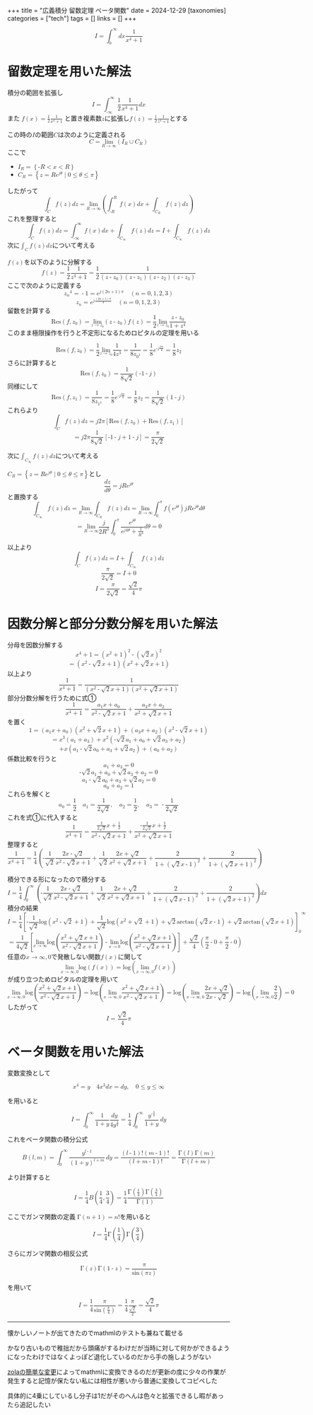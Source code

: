 +++
title = "広義積分 留数定理 ベータ関数"
date = 2024-12-29
[taxonomies]
categories = ["tech"]
tags = []
links = []
+++


<math xmlns="http://www.w3.org/1998/Math/MathML" display="block"><mi>I</mi><mo>=</mo><msubsup><mo>∫</mo><mn>0</mn><mi mathvariant="normal">∞</mi></msubsup><mi>d</mi><mi>x</mi><mfrac><mn>1</mn><mrow><msup><mi>x</mi><mn>4</mn></msup><mo>+</mo><mn>1</mn></mrow></mfrac></math>

# 留数定理を用いた解法

積分の範囲を拡張し
<math xmlns="http://www.w3.org/1998/Math/MathML" display="block"><mi>I</mi><mo>=</mo><msubsup><mo>∫</mo><mrow><mo>-</mo><mi mathvariant="normal">∞</mi></mrow><mi mathvariant="normal">∞</mi></msubsup><mfrac><mn>1</mn><mn>2</mn></mfrac><mfrac><mn>1</mn><mrow><msup><mi>x</mi><mn>4</mn></msup><mo>+</mo><mn>1</mn></mrow></mfrac><mi>d</mi><mi>x</mi></math>
また <math xmlns="http://www.w3.org/1998/Math/MathML" display="inline"><mi>f</mi><mrow><mo stretchy="true" form="prefix">(</mo><mi>x</mi><mo stretchy="true" form="postfix">)</mo></mrow><mo>=</mo><mfrac><mn>1</mn><mn>2</mn></mfrac><mfrac><mn>1</mn><mrow><msup><mi>x</mi><mn>4</mn></msup><mo>+</mo><mn>1</mn></mrow></mfrac></math> と置き複素数<math xmlns="http://www.w3.org/1998/Math/MathML" display="inline"><mi>z</mi></math>に拡張し<math xmlns="http://www.w3.org/1998/Math/MathML" display="inline"><mi>f</mi><mrow><mo stretchy="true" form="prefix">(</mo><mi>z</mi><mo stretchy="true" form="postfix">)</mo></mrow><mo>=</mo><mfrac><mn>1</mn><mn>2</mn></mfrac><mfrac><mn>1</mn><mrow><msup><mi>z</mi><mn>4</mn></msup><mo>+</mo><mn>1</mn></mrow></mfrac></math>とする

この時の<math xmlns="http://www.w3.org/1998/Math/MathML" display="inline"><mi>I</mi></math>の範囲<math xmlns="http://www.w3.org/1998/Math/MathML" display="inline"><mi>C</mi></math>は次のように定義される
<math xmlns="http://www.w3.org/1998/Math/MathML" display="block"><mi>C</mi><mo>=</mo><munder><mi>lim</mi><mrow><mi>R</mi><mo>→</mo><mi mathvariant="normal">∞</mi></mrow></munder><mrow><mo stretchy="true" form="prefix">(</mo><mrow><msub><mi>I</mi><mi>R</mi></msub><mo>∪</mo><msub><mi>C</mi><mi>R</mi></msub></mrow><mo stretchy="true" form="postfix">)</mo></mrow></math>
ここで
- <math xmlns="http://www.w3.org/1998/Math/MathML" display="inline"><msub><mi>I</mi><mi>R</mi></msub><mo>=</mo><mrow><mo stretchy="true" form="prefix">{</mo><mrow><mo>-</mo><mi>R</mi><mo><</mo><mi>x</mi><mo><</mo><mi>R</mi></mrow><mo stretchy="true" form="postfix">}</mo></mrow></math>
- <math xmlns="http://www.w3.org/1998/Math/MathML" display="inline"><msub><mi>C</mi><mi>R</mi></msub><mo>=</mo><mrow><mo stretchy="true" form="prefix">{</mo><mrow><mi>z</mi><mo>=</mo><mi>R</mi><msup><mi>e</mi><mrow><mi>j</mi><mi>θ</mi></mrow></msup><mo>∣</mo><mn>0</mn><mo>≤</mo><mi>θ</mi><mo>≤</mo><mi>π</mi></mrow><mo stretchy="true" form="postfix">}</mo></mrow></math>

したがって
<math xmlns="http://www.w3.org/1998/Math/MathML" display="block"><msub><mo>∫</mo><mi>C</mi></msub><mi>f</mi><mrow><mo stretchy="true" form="prefix">(</mo><mi>z</mi><mo stretchy="true" form="postfix">)</mo></mrow><mi>d</mi><mi>z</mi><mo>=</mo><munder><mi>lim</mi><mrow><mi>R</mi><mo>→</mo><mi mathvariant="normal">∞</mi></mrow></munder><mrow><mo stretchy="true" form="prefix">(</mo><mrow><msubsup><mo>∫</mo><mrow><mo>-</mo><mi>R</mi></mrow><mi>R</mi></msubsup><mi>f</mi><mrow><mo stretchy="true" form="prefix">(</mo><mi>x</mi><mo stretchy="true" form="postfix">)</mo></mrow><mi>d</mi><mi>x</mi><mo>+</mo><msub><mo>∫</mo><msub><mi>C</mi><mi>R</mi></msub></msub><mi>f</mi><mrow><mo stretchy="true" form="prefix">(</mo><mi>z</mi><mo stretchy="true" form="postfix">)</mo></mrow><mi>d</mi><mi>z</mi></mrow><mo stretchy="true" form="postfix">)</mo></mrow></math>
これを整理すると
<math xmlns="http://www.w3.org/1998/Math/MathML" display="block"><msub><mo>∫</mo><mi>C</mi></msub><mi>f</mi><mrow><mo stretchy="true" form="prefix">(</mo><mi>z</mi><mo stretchy="true" form="postfix">)</mo></mrow><mi>d</mi><mi>z</mi><mo>=</mo><msubsup><mo>∫</mo><mrow><mo>-</mo><mi mathvariant="normal">∞</mi></mrow><mi mathvariant="normal">∞</mi></msubsup><mi>f</mi><mrow><mo stretchy="true" form="prefix">(</mo><mi>x</mi><mo stretchy="true" form="postfix">)</mo></mrow><mi>d</mi><mi>x</mi><mo>+</mo><msub><mo>∫</mo><msub><mi>C</mi><mi mathvariant="normal">∞</mi></msub></msub><mi>f</mi><mrow><mo stretchy="true" form="prefix">(</mo><mi>z</mi><mo stretchy="true" form="postfix">)</mo></mrow><mi>d</mi><mi>z</mi><mo>=</mo><mi>I</mi><mo>+</mo><msub><mo>∫</mo><msub><mi>C</mi><mi mathvariant="normal">∞</mi></msub></msub><mi>f</mi><mrow><mo stretchy="true" form="prefix">(</mo><mi>z</mi><mo stretchy="true" form="postfix">)</mo></mrow><mi>d</mi><mi>z</mi></math>
次に<math xmlns="http://www.w3.org/1998/Math/MathML" display="inline"><msub><mo>∫</mo><mi>C</mi></msub><mi>f</mi><mrow><mo stretchy="true" form="prefix">(</mo><mi>z</mi><mo stretchy="true" form="postfix">)</mo></mrow><mi>d</mi><mi>z</mi></math>について考える

<math xmlns="http://www.w3.org/1998/Math/MathML" display="inline"><mi>f</mi><mrow><mo stretchy="true" form="prefix">(</mo><mi>z</mi><mo stretchy="true" form="postfix">)</mo></mrow></math>を以下のように分解する
<math xmlns="http://www.w3.org/1998/Math/MathML" display="block"><mi>f</mi><mrow><mo stretchy="true" form="prefix">(</mo><mi>z</mi><mo stretchy="true" form="postfix">)</mo></mrow><mo>=</mo><mfrac><mn>1</mn><mn>2</mn></mfrac><mfrac><mn>1</mn><mrow><msup><mi>z</mi><mn>4</mn></msup><mo>+</mo><mn>1</mn></mrow></mfrac><mo>=</mo><mfrac><mn>1</mn><mn>2</mn></mfrac><mfrac><mn>1</mn><mrow><mrow><mo stretchy="true" form="prefix">(</mo><mrow><mi>z</mi><mo>-</mo><msub><mi>z</mi><mn>0</mn></msub></mrow><mo stretchy="true" form="postfix">)</mo></mrow><mrow><mo stretchy="true" form="prefix">(</mo><mrow><mi>z</mi><mo>-</mo><msub><mi>z</mi><mn>1</mn></msub></mrow><mo stretchy="true" form="postfix">)</mo></mrow><mrow><mo stretchy="true" form="prefix">(</mo><mrow><mi>z</mi><mo>-</mo><msub><mi>z</mi><mn>2</mn></msub></mrow><mo stretchy="true" form="postfix">)</mo></mrow><mrow><mo stretchy="true" form="prefix">(</mo><mrow><mi>z</mi><mo>-</mo><msub><mi>z</mi><mn>3</mn></msub></mrow><mo stretchy="true" form="postfix">)</mo></mrow></mrow></mfrac></math>
ここで次のように定義する
<math xmlns="http://www.w3.org/1998/Math/MathML" display="block"><msup><msub><mi>z</mi><mi>n</mi></msub><mn>4</mn></msup><mo>=</mo><mo>-</mo><mn>1</mn><mo>=</mo><msup><mi>e</mi><mrow><mi>j</mi><mrow><mo stretchy="true" form="prefix">(</mo><mrow><mn>2</mn><mi>n</mi><mo>+</mo><mn>1</mn></mrow><mo stretchy="true" form="postfix">)</mo></mrow><mi>π</mi></mrow></msup><mspace width="1em"/><mrow><mo stretchy="true" form="prefix">(</mo><mrow><mi>n</mi><mo>=</mo><mn>0</mn><mo>,</mo><mn>1</mn><mo>,</mo><mn>2</mn><mo>,</mo><mn>3</mn></mrow><mo stretchy="true" form="postfix">)</mo></mrow></math>
<math xmlns="http://www.w3.org/1998/Math/MathML" display="block"><msub><mi>z</mi><mi>n</mi></msub><mo>=</mo><msup><mi>e</mi><mrow><mi>j</mi><mfrac><mrow><mrow><mo stretchy="true" form="prefix">(</mo><mrow><mn>2</mn><mi>n</mi><mo>+</mo><mn>1</mn></mrow><mo stretchy="true" form="postfix">)</mo></mrow><mi>π</mi></mrow><mn>4</mn></mfrac></mrow></msup><mspace width="1em"/><mrow><mo stretchy="true" form="prefix">(</mo><mrow><mi>n</mi><mo>=</mo><mn>0</mn><mo>,</mo><mn>1</mn><mo>,</mo><mn>2</mn><mo>,</mo><mn>3</mn></mrow><mo stretchy="true" form="postfix">)</mo></mrow></math>
留数を計算する
<math xmlns="http://www.w3.org/1998/Math/MathML" display="block"><mtext>Res</mtext><mrow><mo stretchy="true" form="prefix">(</mo><mrow><mi>f</mi><mo>,</mo><msub><mi>z</mi><mn>0</mn></msub></mrow><mo stretchy="true" form="postfix">)</mo></mrow><mo>=</mo><munder><mi>lim</mi><mrow><mi>z</mi><mo>→</mo><msub><mi>z</mi><mn>0</mn></msub></mrow></munder><mrow><mo stretchy="true" form="prefix">(</mo><mrow><mi>z</mi><mo>-</mo><msub><mi>z</mi><mn>0</mn></msub></mrow><mo stretchy="true" form="postfix">)</mo></mrow><mi>f</mi><mrow><mo stretchy="true" form="prefix">(</mo><mi>z</mi><mo stretchy="true" form="postfix">)</mo></mrow><mo>=</mo><mfrac><mn>1</mn><mn>2</mn></mfrac><munder><mi>lim</mi><mrow><mi>z</mi><mo>→</mo><msub><mi>z</mi><mn>0</mn></msub></mrow></munder><mfrac><mrow><mi>z</mi><mo>-</mo><msub><mi>z</mi><mn>0</mn></msub></mrow><mrow><mn>1</mn><mo>+</mo><msup><mi>z</mi><mn>4</mn></msup></mrow></mfrac></math>
このまま極限操作を行うと不定形になるためロピタルの定理を用いる

<math xmlns="http://www.w3.org/1998/Math/MathML" display="block"><mtext>Res</mtext><mrow><mo stretchy="true" form="prefix">(</mo><mrow><mi>f</mi><mo>,</mo><msub><mi>z</mi><mn>0</mn></msub></mrow><mo stretchy="true" form="postfix">)</mo></mrow><mo>=</mo><mfrac><mn>1</mn><mn>2</mn></mfrac><munder><mi>lim</mi><mrow><mi>z</mi><mo>→</mo><msub><mi>z</mi><mn>0</mn></msub></mrow></munder><mfrac><mn>1</mn><mrow><mn>4</mn><msup><mi>z</mi><mn>3</mn></msup></mrow></mfrac><mo>=</mo><mfrac><mn>1</mn><mrow><mn>8</mn><msub><mi>z</mi><msup><mn>0</mn><mn>3</mn></msup></msub></mrow></mfrac><mo>=</mo><mfrac><mn>1</mn><mn>8</mn></mfrac><msup><mi>e</mi><mrow><mo>-</mo><mi>j</mi><mfrac><mrow><mn>3</mn><mi>π</mi></mrow><mn>4</mn></mfrac></mrow></msup><mo>=</mo><mfrac><mn>1</mn><mn>8</mn></mfrac><msub><mi>z</mi><mn>2</mn></msub></math>
さらに計算すると
<math xmlns="http://www.w3.org/1998/Math/MathML" display="block"><mtext>Res</mtext><mrow><mo stretchy="true" form="prefix">(</mo><mrow><mi>f</mi><mo>,</mo><msub><mi>z</mi><mn>0</mn></msub></mrow><mo stretchy="true" form="postfix">)</mo></mrow><mo>=</mo><mfrac><mn>1</mn><mrow><mn>8</mn><msqrt><mn>2</mn></msqrt></mrow></mfrac><mrow><mo stretchy="true" form="prefix">(</mo><mrow><mo>-</mo><mn>1</mn><mo>-</mo><mi>j</mi></mrow><mo stretchy="true" form="postfix">)</mo></mrow></math>
同様にして
<math xmlns="http://www.w3.org/1998/Math/MathML" display="block"><mtext>Res</mtext><mrow><mo stretchy="true" form="prefix">(</mo><mrow><mi>f</mi><mo>,</mo><msub><mi>z</mi><mn>1</mn></msub></mrow><mo stretchy="true" form="postfix">)</mo></mrow><mo>=</mo><mfrac><mn>1</mn><mrow><mn>8</mn><msub><mi>z</mi><msup><mn>1</mn><mn>3</mn></msup></msub></mrow></mfrac><mo>=</mo><mfrac><mn>1</mn><mn>8</mn></mfrac><msup><mi>e</mi><mrow><mo>-</mo><mi>j</mi><mfrac><mrow><mn>9</mn><mi>π</mi></mrow><mn>4</mn></mfrac></mrow></msup><mo>=</mo><mfrac><mn>1</mn><mn>8</mn></mfrac><msub><mi>z</mi><mn>2</mn></msub><mo>=</mo><mfrac><mn>1</mn><mrow><mn>8</mn><msqrt><mn>2</mn></msqrt></mrow></mfrac><mrow><mo stretchy="true" form="prefix">(</mo><mrow><mn>1</mn><mo>-</mo><mi>j</mi></mrow><mo stretchy="true" form="postfix">)</mo></mrow></math>
これらより
<math xmlns="http://www.w3.org/1998/Math/MathML" display="block"><msub><mo>∫</mo><mi>C</mi></msub><mi>f</mi><mrow><mo stretchy="true" form="prefix">(</mo><mi>z</mi><mo stretchy="true" form="postfix">)</mo></mrow><mi>d</mi><mi>z</mi><mo>=</mo><mi>j</mi><mn>2</mn><mi>π</mi><mrow><mo stretchy="true" form="prefix">[</mo><mrow><mtext>Res</mtext><mrow><mo stretchy="true" form="prefix">(</mo><mrow><mi>f</mi><mo>,</mo><msub><mi>z</mi><mn>0</mn></msub></mrow><mo stretchy="true" form="postfix">)</mo></mrow><mo>+</mo><mtext>Res</mtext><mrow><mo stretchy="true" form="prefix">(</mo><mrow><mi>f</mi><mo>,</mo><msub><mi>z</mi><mn>1</mn></msub></mrow><mo stretchy="true" form="postfix">)</mo></mrow></mrow><mo stretchy="true" form="postfix">]</mo></mrow></math>
<math xmlns="http://www.w3.org/1998/Math/MathML" display="block"><mo>=</mo><mi>j</mi><mn>2</mn><mi>π</mi><mfrac><mn>1</mn><mrow><mn>8</mn><msqrt><mn>2</mn></msqrt></mrow></mfrac><mrow><mo stretchy="true" form="prefix">[</mo><mrow><mo>-</mo><mn>1</mn><mo>-</mo><mi>j</mi><mo>+</mo><mn>1</mn><mo>-</mo><mi>j</mi></mrow><mo stretchy="true" form="postfix">]</mo></mrow><mo>=</mo><mfrac><mi>π</mi><mrow><mn>2</mn><msqrt><mn>2</mn></msqrt></mrow></mfrac></math>

次に<math xmlns="http://www.w3.org/1998/Math/MathML" display="inline"><msub><mo>∫</mo><msub><mi>C</mi><mi mathvariant="normal">∞</mi></msub></msub><mi>f</mi><mrow><mo stretchy="true" form="prefix">(</mo><mi>z</mi><mo stretchy="true" form="postfix">)</mo></mrow><mi>d</mi><mi>z</mi></math>について考える

<math xmlns="http://www.w3.org/1998/Math/MathML" display="inline"><msub><mi>C</mi><mi>R</mi></msub><mo>=</mo><mrow><mo stretchy="true" form="prefix">{</mo><mrow><mi>z</mi><mo>=</mo><mi>R</mi><msup><mi>e</mi><mrow><mi>j</mi><mi>θ</mi></mrow></msup><mo>∣</mo><mn>0</mn><mo>≤</mo><mi>θ</mi><mo>≤</mo><mi>π</mi></mrow><mo stretchy="true" form="postfix">}</mo></mrow></math>とし
<math xmlns="http://www.w3.org/1998/Math/MathML" display="block"><mfrac><mrow><mi>d</mi><mi>z</mi></mrow><mrow><mi>d</mi><mi>θ</mi></mrow></mfrac><mo>=</mo><mi>j</mi><mi>R</mi><msup><mi>e</mi><mrow><mi>j</mi><mi>θ</mi></mrow></msup></math>
と置換する
<math xmlns="http://www.w3.org/1998/Math/MathML" display="block"><msub><mo>∫</mo><msub><mi>C</mi><mi mathvariant="normal">∞</mi></msub></msub><mi>f</mi><mrow><mo stretchy="true" form="prefix">(</mo><mi>z</mi><mo stretchy="true" form="postfix">)</mo></mrow><mi>d</mi><mi>z</mi><mo>=</mo><munder><mi>lim</mi><mrow><mi>R</mi><mo>→</mo><mi mathvariant="normal">∞</mi></mrow></munder><msub><mo>∫</mo><msub><mi>C</mi><mi>R</mi></msub></msub><mi>f</mi><mrow><mo stretchy="true" form="prefix">(</mo><mi>z</mi><mo stretchy="true" form="postfix">)</mo></mrow><mi>d</mi><mi>z</mi><mo>=</mo><munder><mi>lim</mi><mrow><mi>R</mi><mo>→</mo><mi mathvariant="normal">∞</mi></mrow></munder><msubsup><mo>∫</mo><mn>0</mn><mi>π</mi></msubsup><mi>f</mi><mrow><mo stretchy="true" form="prefix">(</mo><msup><mi>e</mi><mrow><mi>j</mi><mi>θ</mi></mrow></msup><mo stretchy="true" form="postfix">)</mo></mrow><mi>j</mi><mi>R</mi><msup><mi>e</mi><mrow><mi>j</mi><mi>θ</mi></mrow></msup><mi>d</mi><mi>θ</mi></math>
<math xmlns="http://www.w3.org/1998/Math/MathML" display="block"><mo>=</mo><munder><mi>lim</mi><mrow><mi>R</mi><mo>→</mo><mi mathvariant="normal">∞</mi></mrow></munder><mfrac><mi>j</mi><mrow><mn>2</mn><msup><mi>R</mi><mn>3</mn></msup></mrow></mfrac><msubsup><mo>∫</mo><mn>0</mn><mi>π</mi></msubsup><mfrac><msup><mi>e</mi><mrow><mi>j</mi><mi>θ</mi></mrow></msup><mrow><msup><mi>e</mi><mrow><mi>j</mi><mn>4</mn><mi>θ</mi></mrow></msup><mo>+</mo><mfrac><mn>1</mn><msup><mi>R</mi><mn>4</mn></msup></mfrac></mrow></mfrac><mi>d</mi><mi>θ</mi><mo>=</mo><mn>0</mn></math>

以上より
<math xmlns="http://www.w3.org/1998/Math/MathML" display="block"><msub><mo>∫</mo><mi>C</mi></msub><mi>f</mi><mrow><mo stretchy="true" form="prefix">(</mo><mi>z</mi><mo stretchy="true" form="postfix">)</mo></mrow><mi>d</mi><mi>z</mi><mo>=</mo><mi>I</mi><mo>+</mo><msub><mo>∫</mo><msub><mi>C</mi><mi mathvariant="normal">∞</mi></msub></msub><mi>f</mi><mrow><mo stretchy="true" form="prefix">(</mo><mi>z</mi><mo stretchy="true" form="postfix">)</mo></mrow><mi>d</mi><mi>z</mi></math>
<math xmlns="http://www.w3.org/1998/Math/MathML" display="block"><mfrac><mi>π</mi><mrow><mn>2</mn><msqrt><mn>2</mn></msqrt></mrow></mfrac><mo>=</mo><mi>I</mi><mo>+</mo><mn>0</mn></math>
<math xmlns="http://www.w3.org/1998/Math/MathML" display="block"><mi>I</mi><mo>=</mo><mfrac><mi>π</mi><mrow><mn>2</mn><msqrt><mn>2</mn></msqrt></mrow></mfrac><mo>=</mo><mfrac><msqrt><mn>2</mn></msqrt><mn>4</mn></mfrac><mi>π</mi></math>



# 因数分解と部分分数分解を用いた解法


分母を因数分解する
<math xmlns="http://www.w3.org/1998/Math/MathML" display="block"><msup><mi>x</mi><mn>4</mn></msup><mo>+</mo><mn>1</mn><mo>=</mo><msup><mrow><mo stretchy="true" form="prefix">(</mo><mrow><msup><mi>x</mi><mn>2</mn></msup><mo>+</mo><mn>1</mn></mrow><mo stretchy="true" form="postfix">)</mo></mrow><mn>2</mn></msup><mo>-</mo><msup><mrow><mo stretchy="true" form="prefix">(</mo><mrow><msqrt><mn>2</mn></msqrt><mi>x</mi></mrow><mo stretchy="true" form="postfix">)</mo></mrow><mn>2</mn></msup></math>
<math xmlns="http://www.w3.org/1998/Math/MathML" display="block"><mo>=</mo><mrow><mo stretchy="true" form="prefix">(</mo><mrow><msup><mi>x</mi><mn>2</mn></msup><mo>-</mo><msqrt><mn>2</mn></msqrt><mi>x</mi><mo>+</mo><mn>1</mn></mrow><mo stretchy="true" form="postfix">)</mo></mrow><mrow><mo stretchy="true" form="prefix">(</mo><mrow><msup><mi>x</mi><mn>2</mn></msup><mo>+</mo><msqrt><mn>2</mn></msqrt><mi>x</mi><mo>+</mo><mn>1</mn></mrow><mo stretchy="true" form="postfix">)</mo></mrow></math>
以上より
<math xmlns="http://www.w3.org/1998/Math/MathML" display="block"><mfrac><mn>1</mn><mrow><msup><mi>x</mi><mn>4</mn></msup><mo>+</mo><mn>1</mn></mrow></mfrac><mo>=</mo><mfrac><mn>1</mn><mrow><mrow><mo stretchy="true" form="prefix">(</mo><mrow><msup><mi>x</mi><mn>2</mn></msup><mo>-</mo><msqrt><mn>2</mn></msqrt><mi>x</mi><mo>+</mo><mn>1</mn></mrow><mo stretchy="true" form="postfix">)</mo></mrow><mrow><mo stretchy="true" form="prefix">(</mo><mrow><msup><mi>x</mi><mn>2</mn></msup><mo>+</mo><msqrt><mn>2</mn></msqrt><mi>x</mi><mo>+</mo><mn>1</mn></mrow><mo stretchy="true" form="postfix">)</mo></mrow></mrow></mfrac></math>
部分分数分解を行うために式①
<math xmlns="http://www.w3.org/1998/Math/MathML" display="block"><mfrac><mn>1</mn><mrow><msup><mi>x</mi><mn>4</mn></msup><mo>+</mo><mn>1</mn></mrow></mfrac><mo>=</mo><mfrac><mrow><msub><mi>a</mi><mn>1</mn></msub><mi>x</mi><mo>+</mo><msub><mi>a</mi><mn>0</mn></msub></mrow><mrow><msup><mi>x</mi><mn>2</mn></msup><mo>-</mo><msqrt><mn>2</mn></msqrt><mi>x</mi><mo>+</mo><mn>1</mn></mrow></mfrac><mo>+</mo><mfrac><mrow><msub><mi>a</mi><mn>3</mn></msub><mi>x</mi><mo>+</mo><msub><mi>a</mi><mn>2</mn></msub></mrow><mrow><msup><mi>x</mi><mn>2</mn></msup><mo>+</mo><msqrt><mn>2</mn></msqrt><mi>x</mi><mo>+</mo><mn>1</mn></mrow></mfrac></math>
を置く
<math xmlns="http://www.w3.org/1998/Math/MathML" display="block"><mn>1</mn><mo>=</mo><mrow><mo stretchy="true" form="prefix">(</mo><mrow><msub><mi>a</mi><mn>1</mn></msub><mi>x</mi><mo>+</mo><msub><mi>a</mi><mn>0</mn></msub></mrow><mo stretchy="true" form="postfix">)</mo></mrow><mrow><mo stretchy="true" form="prefix">(</mo><mrow><msup><mi>x</mi><mn>2</mn></msup><mo>+</mo><msqrt><mn>2</mn></msqrt><mi>x</mi><mo>+</mo><mn>1</mn></mrow><mo stretchy="true" form="postfix">)</mo></mrow><mo>+</mo><mrow><mo stretchy="true" form="prefix">(</mo><mrow><msub><mi>a</mi><mn>3</mn></msub><mi>x</mi><mo>+</mo><msub><mi>a</mi><mn>2</mn></msub></mrow><mo stretchy="true" form="postfix">)</mo></mrow><mrow><mo stretchy="true" form="prefix">(</mo><mrow><msup><mi>x</mi><mn>2</mn></msup><mo>-</mo><msqrt><mn>2</mn></msqrt><mi>x</mi><mo>+</mo><mn>1</mn></mrow><mo stretchy="true" form="postfix">)</mo></mrow></math>
<math xmlns="http://www.w3.org/1998/Math/MathML" display="block"><mo>=</mo><msup><mi>x</mi><mn>3</mn></msup><mrow><mo stretchy="true" form="prefix">(</mo><mrow><msub><mi>a</mi><mn>1</mn></msub><mo>+</mo><msub><mi>a</mi><mn>3</mn></msub></mrow><mo stretchy="true" form="postfix">)</mo></mrow><mo>+</mo><msup><mi>x</mi><mn>2</mn></msup><mrow><mo stretchy="true" form="prefix">(</mo><mrow><mo>-</mo><msqrt><mn>2</mn></msqrt><msub><mi>a</mi><mn>1</mn></msub><mo>+</mo><msub><mi>a</mi><mn>0</mn></msub><mo>+</mo><msqrt><mn>2</mn></msqrt><msub><mi>a</mi><mn>3</mn></msub><mo>+</mo><msub><mi>a</mi><mn>2</mn></msub></mrow><mo stretchy="true" form="postfix">)</mo></mrow></math>
<math xmlns="http://www.w3.org/1998/Math/MathML" display="block"><mo>+</mo><mi>x</mi><mrow><mo stretchy="true" form="prefix">(</mo><mrow><msub><mi>a</mi><mn>1</mn></msub><mo>-</mo><msqrt><mn>2</mn></msqrt><msub><mi>a</mi><mn>0</mn></msub><mo>+</mo><msub><mi>a</mi><mn>3</mn></msub><mo>+</mo><msqrt><mn>2</mn></msqrt><msub><mi>a</mi><mn>2</mn></msub></mrow><mo stretchy="true" form="postfix">)</mo></mrow><mo>+</mo><mrow><mo stretchy="true" form="prefix">(</mo><mrow><msub><mi>a</mi><mn>0</mn></msub><mo>+</mo><msub><mi>a</mi><mn>2</mn></msub></mrow><mo stretchy="true" form="postfix">)</mo></mrow></math>
係数比較を行うと
<math xmlns="http://www.w3.org/1998/Math/MathML" display="block"><msub><mi>a</mi><mn>1</mn></msub><mo>+</mo><msub><mi>a</mi><mn>3</mn></msub><mo>=</mo><mn>0</mn></math>
<math xmlns="http://www.w3.org/1998/Math/MathML" display="block"><mo>-</mo><msqrt><mn>2</mn></msqrt><msub><mi>a</mi><mn>1</mn></msub><mo>+</mo><msub><mi>a</mi><mn>0</mn></msub><mo>+</mo><msqrt><mn>2</mn></msqrt><msub><mi>a</mi><mn>3</mn></msub><mo>+</mo><msub><mi>a</mi><mn>2</mn></msub><mo>=</mo><mn>0</mn></math>
<math xmlns="http://www.w3.org/1998/Math/MathML" display="block"><msub><mi>a</mi><mn>1</mn></msub><mo>-</mo><msqrt><mn>2</mn></msqrt><msub><mi>a</mi><mn>0</mn></msub><mo>+</mo><msub><mi>a</mi><mn>3</mn></msub><mo>+</mo><msqrt><mn>2</mn></msqrt><msub><mi>a</mi><mn>2</mn></msub><mo>=</mo><mn>0</mn></math>
<math xmlns="http://www.w3.org/1998/Math/MathML" display="block"><msub><mi>a</mi><mn>0</mn></msub><mo>+</mo><msub><mi>a</mi><mn>2</mn></msub><mo>=</mo><mn>1</mn></math>
これらを解くと
<math xmlns="http://www.w3.org/1998/Math/MathML" display="block"><msub><mi>a</mi><mn>0</mn></msub><mo>=</mo><mfrac><mn>1</mn><mn>2</mn></mfrac><mspace width="1em"/><msub><mi>a</mi><mn>1</mn></msub><mo>=</mo><mfrac><mn>1</mn><mrow><mn>2</mn><msqrt><mn>2</mn></msqrt></mrow></mfrac><mo>,</mo><mspace width="1em"/><msub><mi>a</mi><mn>2</mn></msub><mo>=</mo><mfrac><mn>1</mn><mn>2</mn></mfrac><mo>,</mo><mspace width="1em"/><msub><mi>a</mi><mn>3</mn></msub><mo>=</mo><mo>-</mo><mfrac><mn>1</mn><mrow><mn>2</mn><msqrt><mn>2</mn></msqrt></mrow></mfrac></math>
これを式①に代入すると
<math xmlns="http://www.w3.org/1998/Math/MathML" display="block"><mfrac><mn>1</mn><mrow><msup><mi>x</mi><mn>4</mn></msup><mo>+</mo><mn>1</mn></mrow></mfrac><mo>=</mo><mfrac><mrow><mfrac><mn>1</mn><mrow><mn>2</mn><msqrt><mn>2</mn></msqrt></mrow></mfrac><mi>x</mi><mo>+</mo><mfrac><mn>1</mn><mn>2</mn></mfrac></mrow><mrow><msup><mi>x</mi><mn>2</mn></msup><mo>-</mo><msqrt><mn>2</mn></msqrt><mi>x</mi><mo>+</mo><mn>1</mn></mrow></mfrac><mo>+</mo><mfrac><mrow><mo>-</mo><mfrac><mn>1</mn><mrow><mn>2</mn><msqrt><mn>2</mn></msqrt></mrow></mfrac><mi>x</mi><mo>+</mo><mfrac><mn>1</mn><mn>2</mn></mfrac></mrow><mrow><msup><mi>x</mi><mn>2</mn></msup><mo>+</mo><msqrt><mn>2</mn></msqrt><mi>x</mi><mo>+</mo><mn>1</mn></mrow></mfrac></math>
整理すると
<math xmlns="http://www.w3.org/1998/Math/MathML" display="block"><mfrac><mn>1</mn><mrow><msup><mi>x</mi><mn>4</mn></msup><mo>+</mo><mn>1</mn></mrow></mfrac><mo>=</mo><mfrac><mn>1</mn><mn>4</mn></mfrac><mrow><mo stretchy="true" form="prefix">(</mo><mrow><mo>-</mo><mfrac><mn>1</mn><msqrt><mn>2</mn></msqrt></mfrac><mfrac><mrow><mn>2</mn><mi>x</mi><mo>-</mo><msqrt><mn>2</mn></msqrt></mrow><mrow><msup><mi>x</mi><mn>2</mn></msup><mo>-</mo><msqrt><mn>2</mn></msqrt><mi>x</mi><mo>+</mo><mn>1</mn></mrow></mfrac><mo>+</mo><mfrac><mn>1</mn><msqrt><mn>2</mn></msqrt></mfrac><mfrac><mrow><mn>2</mn><mi>x</mi><mo>+</mo><msqrt><mn>2</mn></msqrt></mrow><mrow><msup><mi>x</mi><mn>2</mn></msup><mo>+</mo><msqrt><mn>2</mn></msqrt><mi>x</mi><mo>+</mo><mn>1</mn></mrow></mfrac><mo>+</mo><mfrac><mn>2</mn><mrow><mn>1</mn><mo>+</mo><msup><mrow><mo stretchy="true" form="prefix">(</mo><mrow><msqrt><mn>2</mn></msqrt><mi>x</mi><mo>-</mo><mn>1</mn></mrow><mo stretchy="true" form="postfix">)</mo></mrow><mn>2</mn></msup></mrow></mfrac><mo>+</mo><mfrac><mn>2</mn><mrow><mn>1</mn><mo>+</mo><msup><mrow><mo stretchy="true" form="prefix">(</mo><mrow><msqrt><mn>2</mn></msqrt><mi>x</mi><mo>+</mo><mn>1</mn></mrow><mo stretchy="true" form="postfix">)</mo></mrow><mn>2</mn></msup></mrow></mfrac></mrow><mo stretchy="true" form="postfix">)</mo></mrow></math>

積分できる形になったので積分する
<math xmlns="http://www.w3.org/1998/Math/MathML" display="block"><mi>I</mi><mo>=</mo><mfrac><mn>1</mn><mn>4</mn></mfrac><msubsup><mo>∫</mo><mn>0</mn><mi mathvariant="normal">∞</mi></msubsup><mrow><mo stretchy="true" form="prefix">(</mo><mrow><mo>-</mo><mfrac><mn>1</mn><msqrt><mn>2</mn></msqrt></mfrac><mfrac><mrow><mn>2</mn><mi>x</mi><mo>-</mo><msqrt><mn>2</mn></msqrt></mrow><mrow><msup><mi>x</mi><mn>2</mn></msup><mo>-</mo><msqrt><mn>2</mn></msqrt><mi>x</mi><mo>+</mo><mn>1</mn></mrow></mfrac><mo>+</mo><mfrac><mn>1</mn><msqrt><mn>2</mn></msqrt></mfrac><mfrac><mrow><mn>2</mn><mi>x</mi><mo>+</mo><msqrt><mn>2</mn></msqrt></mrow><mrow><msup><mi>x</mi><mn>2</mn></msup><mo>+</mo><msqrt><mn>2</mn></msqrt><mi>x</mi><mo>+</mo><mn>1</mn></mrow></mfrac><mo>+</mo><mfrac><mn>2</mn><mrow><mn>1</mn><mo>+</mo><msup><mrow><mo stretchy="true" form="prefix">(</mo><mrow><msqrt><mn>2</mn></msqrt><mi>x</mi><mo>-</mo><mn>1</mn></mrow><mo stretchy="true" form="postfix">)</mo></mrow><mn>2</mn></msup></mrow></mfrac><mo>+</mo><mfrac><mn>2</mn><mrow><mn>1</mn><mo>+</mo><msup><mrow><mo stretchy="true" form="prefix">(</mo><mrow><msqrt><mn>2</mn></msqrt><mi>x</mi><mo>+</mo><mn>1</mn></mrow><mo stretchy="true" form="postfix">)</mo></mrow><mn>2</mn></msup></mrow></mfrac></mrow><mo stretchy="true" form="postfix">)</mo></mrow><mi>d</mi><mi>x</mi></math>
積分の結果
<math xmlns="http://www.w3.org/1998/Math/MathML" display="block"><mi>I</mi><mo>=</mo><mfrac><mn>1</mn><mn>4</mn></mfrac><msup><msub><mrow><mo stretchy="true" form="prefix">[</mo><mrow><mo>-</mo><mfrac><mn>1</mn><msqrt><mn>2</mn></msqrt></mfrac><mi>log</mi><mrow><mo stretchy="true" form="prefix">(</mo><mrow><msup><mi>x</mi><mn>2</mn></msup><mo>-</mo><msqrt><mn>2</mn></msqrt><mo>+</mo><mn>1</mn></mrow><mo stretchy="true" form="postfix">)</mo></mrow><mo>+</mo><mfrac><mn>1</mn><msqrt><mn>2</mn></msqrt></mfrac><mi>log</mi><mrow><mo stretchy="true" form="prefix">(</mo><mrow><msup><mi>x</mi><mn>2</mn></msup><mo>+</mo><msqrt><mn>2</mn></msqrt><mo>+</mo><mn>1</mn></mrow><mo stretchy="true" form="postfix">)</mo></mrow><mo>+</mo><msqrt><mn>2</mn></msqrt><mi>arctan</mi><mrow><mo stretchy="true" form="prefix">(</mo><mrow><msqrt><mn>2</mn></msqrt><mi>x</mi><mo>-</mo><mn>1</mn></mrow><mo stretchy="true" form="postfix">)</mo></mrow><mo>+</mo><msqrt><mn>2</mn></msqrt><mi>arctan</mi><mrow><mo stretchy="true" form="prefix">(</mo><mrow><msqrt><mn>2</mn></msqrt><mi>x</mi><mo>+</mo><mn>1</mn></mrow><mo stretchy="true" form="postfix">)</mo></mrow></mrow><mo stretchy="true" form="postfix">]</mo></mrow><mn>0</mn></msub><mi mathvariant="normal">∞</mi></msup></math>
<math xmlns="http://www.w3.org/1998/Math/MathML" display="block"><mo>=</mo><mfrac><mn>1</mn><mrow><mn>4</mn><msqrt><mn>2</mn></msqrt></mrow></mfrac><mrow><mo stretchy="true" form="prefix">[</mo><mrow><munder><mi>lim</mi><mrow><mi>x</mi><mo>→</mo><mi mathvariant="normal">∞</mi></mrow></munder><mi>log</mi><mrow><mo stretchy="true" form="prefix">(</mo><mfrac><mrow><msup><mi>x</mi><mn>2</mn></msup><mo>+</mo><msqrt><mn>2</mn></msqrt><mi>x</mi><mo>+</mo><mn>1</mn></mrow><mrow><msup><mi>x</mi><mn>2</mn></msup><mo>-</mo><msqrt><mn>2</mn></msqrt><mi>x</mi><mo>+</mo><mn>1</mn></mrow></mfrac><mo stretchy="true" form="postfix">)</mo></mrow><mo>-</mo><munder><mi>lim</mi><mrow><mi>x</mi><mo>→</mo><mn>0</mn></mrow></munder><mi>log</mi><mrow><mo stretchy="true" form="prefix">(</mo><mfrac><mrow><msup><mi>x</mi><mn>2</mn></msup><mo>+</mo><msqrt><mn>2</mn></msqrt><mi>x</mi><mo>+</mo><mn>1</mn></mrow><mrow><msup><mi>x</mi><mn>2</mn></msup><mo>-</mo><msqrt><mn>2</mn></msqrt><mi>x</mi><mo>+</mo><mn>1</mn></mrow></mfrac><mo stretchy="true" form="postfix">)</mo></mrow></mrow><mo stretchy="true" form="postfix">]</mo></mrow><mo>+</mo><mfrac><msqrt><mn>2</mn></msqrt><mn>4</mn></mfrac><mrow><mo stretchy="true" form="prefix">(</mo><mrow><mfrac><mi>π</mi><mn>2</mn></mfrac><mo>-</mo><mn>0</mn><mo>+</mo><mfrac><mi>π</mi><mn>2</mn></mfrac><mo>-</mo><mn>0</mn></mrow><mo stretchy="true" form="postfix">)</mo></mrow></math>
任意の<math xmlns="http://www.w3.org/1998/Math/MathML" display="inline"><mi>x</mi><mo>→</mo><mi mathvariant="normal">∞</mi><mo>,</mo><mn>0</mn></math>で発散しない関数<math xmlns="http://www.w3.org/1998/Math/MathML" display="inline"><mi>f</mi><mrow><mo stretchy="true" form="prefix">(</mo><mi>x</mi><mo stretchy="true" form="postfix">)</mo></mrow></math>に関して
<math xmlns="http://www.w3.org/1998/Math/MathML" display="block"><munder><mi>lim</mi><mrow><mi>x</mi><mo>→</mo><mi mathvariant="normal">∞</mi><mo>,</mo><mn>0</mn></mrow></munder><mi>log</mi><mrow><mo stretchy="true" form="prefix">(</mo><mrow><mi>f</mi><mrow><mo stretchy="true" form="prefix">(</mo><mi>x</mi><mo stretchy="true" form="postfix">)</mo></mrow></mrow><mo stretchy="true" form="postfix">)</mo></mrow><mo>=</mo><mi>log</mi><mrow><mo stretchy="true" form="prefix">(</mo><mrow><munder><mi>lim</mi><mrow><mi>x</mi><mo>→</mo><mi mathvariant="normal">∞</mi><mo>,</mo><mn>0</mn></mrow></munder><mi>f</mi><mrow><mo stretchy="true" form="prefix">(</mo><mi>x</mi><mo stretchy="true" form="postfix">)</mo></mrow></mrow><mo stretchy="true" form="postfix">)</mo></mrow></math>
が成り立つためロピタルの定理を用いて
<math xmlns="http://www.w3.org/1998/Math/MathML" display="block"><munder><mi>lim</mi><mrow><mi>x</mi><mo>→</mo><mi mathvariant="normal">∞</mi><mo>,</mo><mn>0</mn></mrow></munder><mi>log</mi><mrow><mo stretchy="true" form="prefix">(</mo><mfrac><mrow><msup><mi>x</mi><mn>2</mn></msup><mo>+</mo><msqrt><mn>2</mn></msqrt><mi>x</mi><mo>+</mo><mn>1</mn></mrow><mrow><msup><mi>x</mi><mn>2</mn></msup><mo>-</mo><msqrt><mn>2</mn></msqrt><mi>x</mi><mo>+</mo><mn>1</mn></mrow></mfrac><mo stretchy="true" form="postfix">)</mo></mrow><mo>=</mo><mi>log</mi><mrow><mo stretchy="true" form="prefix">(</mo><mrow><munder><mi>lim</mi><mrow><mi>x</mi><mo>→</mo><mi mathvariant="normal">∞</mi><mo>,</mo><mn>0</mn></mrow></munder><mfrac><mrow><msup><mi>x</mi><mn>2</mn></msup><mo>+</mo><msqrt><mn>2</mn></msqrt><mi>x</mi><mo>+</mo><mn>1</mn></mrow><mrow><msup><mi>x</mi><mn>2</mn></msup><mo>-</mo><msqrt><mn>2</mn></msqrt><mi>x</mi><mo>+</mo><mn>1</mn></mrow></mfrac></mrow><mo stretchy="true" form="postfix">)</mo></mrow><mo>=</mo><mi>log</mi><mrow><mo stretchy="true" form="prefix">(</mo><mrow><munder><mi>lim</mi><mrow><mi>x</mi><mo>→</mo><mi mathvariant="normal">∞</mi><mo>,</mo><mn>0</mn></mrow></munder><mfrac><mrow><mn>2</mn><mi>x</mi><mo>+</mo><msqrt><mn>2</mn></msqrt></mrow><mrow><mn>2</mn><mi>x</mi><mo>-</mo><msqrt><mn>2</mn></msqrt></mrow></mfrac></mrow><mo stretchy="true" form="postfix">)</mo></mrow><mo>=</mo><mi>log</mi><mrow><mo stretchy="true" form="prefix">(</mo><mrow><munder><mi>lim</mi><mrow><mi>x</mi><mo>→</mo><mi mathvariant="normal">∞</mi><mo>,</mo><mn>0</mn></mrow></munder><mfrac><mn>2</mn><mn>2</mn></mfrac></mrow><mo stretchy="true" form="postfix">)</mo></mrow><mo>=</mo><mn>0</mn></math>
したがって
<math xmlns="http://www.w3.org/1998/Math/MathML" display="block"><mi>I</mi><mo>=</mo><mfrac><msqrt><mn>2</mn></msqrt><mn>4</mn></mfrac><mi>π</mi></math>




# ベータ関数を用いた解法

変数変換として

<math xmlns="http://www.w3.org/1998/Math/MathML" display="block"><msup><mi>x</mi><mn>4</mn></msup><mo>=</mo><mi>y</mi><mspace width="1em"/><mn>4</mn><msup><mi>x</mi><mn>3</mn></msup><mi>d</mi><mi>x</mi><mo>=</mo><mi>d</mi><mi>y</mi><mo>,</mo><mspace width="1em"/><mn>0</mn><mo>≤</mo><mi>y</mi><mo>≤</mo><mi mathvariant="normal">∞</mi></math>

を用いると

<math xmlns="http://www.w3.org/1998/Math/MathML" display="block"><mi>I</mi><mo>=</mo><msubsup><mo>∫</mo><mn>0</mn><mi mathvariant="normal">∞</mi></msubsup><mfrac><mn>1</mn><mrow><mn>1</mn><mo>+</mo><mi>y</mi></mrow></mfrac><mfrac><mrow><mi>d</mi><mi>y</mi></mrow><mrow><mn>4</mn><msup><mi>y</mi><mfrac><mn>3</mn><mn>4</mn></mfrac></msup></mrow></mfrac><mo>=</mo><mfrac><mn>1</mn><mn>4</mn></mfrac><msubsup><mo>∫</mo><mn>0</mn><mi mathvariant="normal">∞</mi></msubsup><mfrac><msup><mi>y</mi><mrow><mo>-</mo><mfrac><mn>3</mn><mn>4</mn></mfrac></mrow></msup><mrow><mn>1</mn><mo>+</mo><mi>y</mi></mrow></mfrac><mspace width="0.16666667em"/><mi>d</mi><mi>y</mi></math>

これをベータ関数の積分公式

<math xmlns="http://www.w3.org/1998/Math/MathML" display="block"><mi>B</mi><mrow><mo stretchy="true" form="prefix">(</mo><mrow><mi>l</mi><mo>,</mo><mi>m</mi></mrow><mo stretchy="true" form="postfix">)</mo></mrow><mo>=</mo><msubsup><mo>∫</mo><mn>0</mn><mi mathvariant="normal">∞</mi></msubsup><mfrac><msup><mi>y</mi><mrow><mi>l</mi><mo>-</mo><mn>1</mn></mrow></msup><msup><mrow><mo stretchy="true" form="prefix">(</mo><mrow><mn>1</mn><mo>+</mo><mi>y</mi></mrow><mo stretchy="true" form="postfix">)</mo></mrow><mrow><mi>l</mi><mo>+</mo><mi>m</mi></mrow></msup></mfrac><mspace width="0.16666667em"/><mi>d</mi><mi>y</mi><mo>=</mo><mfrac><mrow><mrow><mo stretchy="true" form="prefix">(</mo><mrow><mi>l</mi><mo>-</mo><mn>1</mn></mrow><mo stretchy="true" form="postfix">)</mo></mrow><mo>!</mo><mrow><mo stretchy="true" form="prefix">(</mo><mrow><mi>m</mi><mo>-</mo><mn>1</mn></mrow><mo stretchy="true" form="postfix">)</mo></mrow><mo>!</mo></mrow><mrow><mrow><mo stretchy="true" form="prefix">(</mo><mrow><mi>l</mi><mo>+</mo><mi>m</mi><mo>-</mo><mn>1</mn></mrow><mo stretchy="true" form="postfix">)</mo></mrow><mo>!</mo></mrow></mfrac><mo>=</mo><mfrac><mrow><mi mathvariant="normal">Γ</mi><mrow><mo stretchy="true" form="prefix">(</mo><mi>l</mi><mo stretchy="true" form="postfix">)</mo></mrow><mi mathvariant="normal">Γ</mi><mrow><mo stretchy="true" form="prefix">(</mo><mi>m</mi><mo stretchy="true" form="postfix">)</mo></mrow></mrow><mrow><mi mathvariant="normal">Γ</mi><mrow><mo stretchy="true" form="prefix">(</mo><mrow><mi>l</mi><mo>+</mo><mi>m</mi></mrow><mo stretchy="true" form="postfix">)</mo></mrow></mrow></mfrac></math>

より計算すると

<math xmlns="http://www.w3.org/1998/Math/MathML" display="block"><mi>I</mi><mo>=</mo><mfrac><mn>1</mn><mn>4</mn></mfrac><mi>B</mi><mrow><mo stretchy="true" form="prefix">(</mo><mrow><mfrac><mn>1</mn><mn>4</mn></mfrac><mo>,</mo><mfrac><mn>3</mn><mn>4</mn></mfrac></mrow><mo stretchy="true" form="postfix">)</mo></mrow><mo>=</mo><mfrac><mn>1</mn><mn>4</mn></mfrac><mfrac><mrow><mi mathvariant="normal">Γ</mi><mrow><mo stretchy="true" form="prefix">(</mo><mfrac><mn>1</mn><mn>4</mn></mfrac><mo stretchy="true" form="postfix">)</mo></mrow><mi mathvariant="normal">Γ</mi><mrow><mo stretchy="true" form="prefix">(</mo><mfrac><mn>3</mn><mn>4</mn></mfrac><mo stretchy="true" form="postfix">)</mo></mrow></mrow><mrow><mi mathvariant="normal">Γ</mi><mrow><mo stretchy="true" form="prefix">(</mo><mn>1</mn><mo stretchy="true" form="postfix">)</mo></mrow></mrow></mfrac></math>

ここでガンマ関数の定義 <math xmlns="http://www.w3.org/1998/Math/MathML" display="inline"><mi mathvariant="normal">Γ</mi><mrow><mo stretchy="true" form="prefix">(</mo><mrow><mi>n</mi><mo>+</mo><mn>1</mn></mrow><mo stretchy="true" form="postfix">)</mo></mrow><mo>=</mo><mi>n</mi><mo>!</mo></math>を用いると

<math xmlns="http://www.w3.org/1998/Math/MathML" display="block"><mi>I</mi><mo>=</mo><mfrac><mn>1</mn><mn>4</mn></mfrac><mi mathvariant="normal">Γ</mi><mrow><mo stretchy="true" form="prefix">(</mo><mfrac><mn>1</mn><mn>4</mn></mfrac><mo stretchy="true" form="postfix">)</mo></mrow><mi mathvariant="normal">Γ</mi><mrow><mo stretchy="true" form="prefix">(</mo><mfrac><mn>3</mn><mn>4</mn></mfrac><mo stretchy="true" form="postfix">)</mo></mrow></math>

さらにガンマ関数の相反公式

<math xmlns="http://www.w3.org/1998/Math/MathML" display="block"><mi mathvariant="normal">Γ</mi><mrow><mo stretchy="true" form="prefix">(</mo><mi>z</mi><mo stretchy="true" form="postfix">)</mo></mrow><mi mathvariant="normal">Γ</mi><mrow><mo stretchy="true" form="prefix">(</mo><mrow><mn>1</mn><mo>-</mo><mi>z</mi></mrow><mo stretchy="true" form="postfix">)</mo></mrow><mo>=</mo><mfrac><mi>π</mi><mrow><mi>sin</mi><mrow><mo stretchy="true" form="prefix">(</mo><mrow><mi>π</mi><mi>z</mi></mrow><mo stretchy="true" form="postfix">)</mo></mrow></mrow></mfrac></math>

を用いて

<math xmlns="http://www.w3.org/1998/Math/MathML" display="block"><mi>I</mi><mo>=</mo><mfrac><mn>1</mn><mn>4</mn></mfrac><mfrac><mi>π</mi><mrow><mi>sin</mi><mrow><mo stretchy="true" form="prefix">(</mo><mfrac><mi>π</mi><mn>4</mn></mfrac><mo stretchy="true" form="postfix">)</mo></mrow></mrow></mfrac><mo>=</mo><mfrac><mn>1</mn><mn>4</mn></mfrac><mfrac><mi>π</mi><mfrac><msqrt><mn>2</mn></msqrt><mn>2</mn></mfrac></mfrac><mo>=</mo><mfrac><msqrt><mn>2</mn></msqrt><mn>4</mn></mfrac><mi>π</mi></math>



---



懐かしいノートが出てきたのでmathmlのテストも兼ねて載せる

かなり古いもので稚拙だから頭痛がするわけだが当時に対して何かができるようになったわけではなくよっぽど退化しているのだから手の施しようがない

[zolaの簡単な変更](https://github.com/getzola/zola/compare/next...Apanatshka:zola:latex2mathml)によってmathmlに変換できるのだが更新の度に少々の作業が発生すると記憶が保たない私には相性が悪いから普通に変換してコピペした

具体的に4乗にしているし分子は1だがそのへんは色々と拡張できるし暇があったら追記したい

